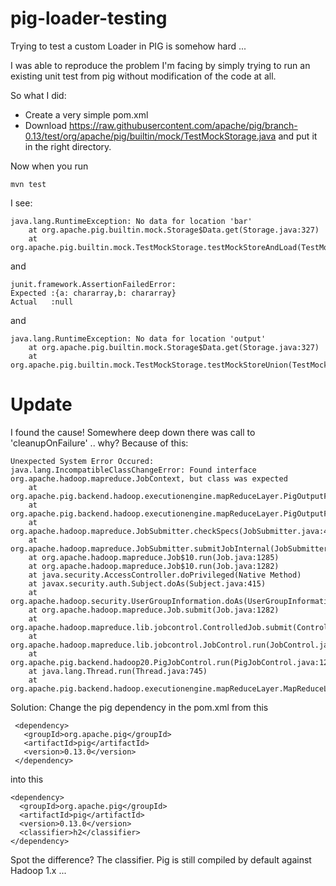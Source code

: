pig-loader-testing
==================

Trying to test a custom Loader in PIG is somehow hard ...

I was able to reproduce the problem I'm facing by simply trying to run an existing unit test from pig without modification of the code at all.

So what I did:

* Create a very simple pom.xml
* Download https://raw.githubusercontent.com/apache/pig/branch-0.13/test/org/apache/pig/builtin/mock/TestMockStorage.java and put it in the right directory.

Now when you run 

    mvn test

I see:

    java.lang.RuntimeException: No data for location 'bar'
    	at org.apache.pig.builtin.mock.Storage$Data.get(Storage.java:327)
    	at org.apache.pig.builtin.mock.TestMockStorage.testMockStoreAndLoad(TestMockStorage.java:55)

and

    junit.framework.AssertionFailedError: 
    Expected :{a: chararray,b: chararray}
    Actual   :null

and

    java.lang.RuntimeException: No data for location 'output'
        at org.apache.pig.builtin.mock.Storage$Data.get(Storage.java:327)
        at org.apache.pig.builtin.mock.TestMockStorage.testMockStoreUnion(TestMockStorage.java:106)

Update
====
I found the cause!
Somewhere deep down there was call to 'cleanupOnFailure' .. why?
Because of this:

    Unexpected System Error Occured: java.lang.IncompatibleClassChangeError: Found interface org.apache.hadoop.mapreduce.JobContext, but class was expected
    	at org.apache.pig.backend.hadoop.executionengine.mapReduceLayer.PigOutputFormat.setupUdfEnvAndStores(PigOutputFormat.java:243)
    	at org.apache.pig.backend.hadoop.executionengine.mapReduceLayer.PigOutputFormat.checkOutputSpecs(PigOutputFormat.java:190)
    	at org.apache.hadoop.mapreduce.JobSubmitter.checkSpecs(JobSubmitter.java:458)
    	at org.apache.hadoop.mapreduce.JobSubmitter.submitJobInternal(JobSubmitter.java:343)
    	at org.apache.hadoop.mapreduce.Job$10.run(Job.java:1285)
    	at org.apache.hadoop.mapreduce.Job$10.run(Job.java:1282)
    	at java.security.AccessController.doPrivileged(Native Method)
    	at javax.security.auth.Subject.doAs(Subject.java:415)
    	at org.apache.hadoop.security.UserGroupInformation.doAs(UserGroupInformation.java:1548)
    	at org.apache.hadoop.mapreduce.Job.submit(Job.java:1282)
    	at org.apache.hadoop.mapreduce.lib.jobcontrol.ControlledJob.submit(ControlledJob.java:335)
    	at org.apache.hadoop.mapreduce.lib.jobcontrol.JobControl.run(JobControl.java:240)
    	at org.apache.pig.backend.hadoop20.PigJobControl.run(PigJobControl.java:121)
    	at java.lang.Thread.run(Thread.java:745)
    	at org.apache.pig.backend.hadoop.executionengine.mapReduceLayer.MapReduceLauncher$1.run(MapReduceLauncher.java:279)

Solution:
Change the pig dependency in the pom.xml from this

     <dependency>
       <groupId>org.apache.pig</groupId>
       <artifactId>pig</artifactId>
       <version>0.13.0</version>
     </dependency>

into this

    <dependency>
      <groupId>org.apache.pig</groupId>
      <artifactId>pig</artifactId>
      <version>0.13.0</version>
      <classifier>h2</classifier>
    </dependency>

Spot the difference? The classifier. Pig is still compiled by default against Hadoop 1.x ...